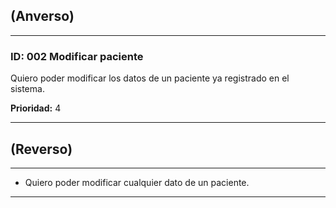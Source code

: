 ## (Anverso)

---

### **ID:** 002 **Modificar paciente**

Quiero poder modificar los datos de un paciente ya registrado en el sistema.

**Prioridad:** 4

---

## (Reverso)

---

* Quiero poder modificar cualquier dato de un paciente.

---
